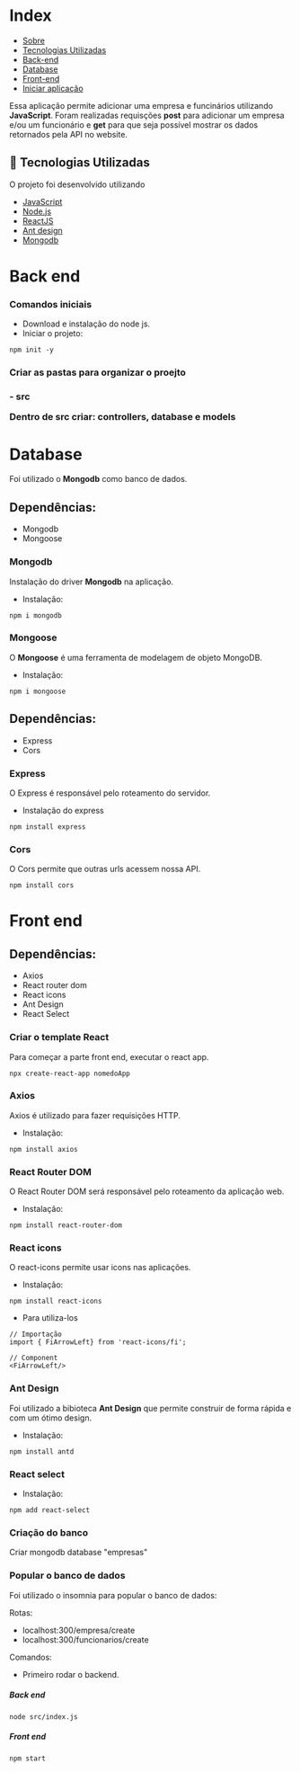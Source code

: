 
# Index

- [Sobre](#sobre)
- [Tecnologias Utilizadas](#tecnologias-utilizadas)
- [Back-end](#back-end)
- [Database](#database)
- [Front-end](#front-end)
- [Iniciar aplicação](#inicializacao)

<a id="sobre"></a>

Essa aplicação permite adicionar uma empresa e funcinários utilizando <strong>JavaScript</strong>. Foram realizadas requisções <strong>post</strong> para adicionar um empresa e/ou um funcionário e <strong>get</strong> para que seja possível mostrar os dados retornados pela API no website.


<a id="documentacao"></a>

## :rocket: Tecnologias Utilizadas

O projeto foi desenvolvido utilizando

- [JavaScript](https://www.javascript.com/)
- [Node.js](https://nodejs.org/en/)
- [ReactJS](https://reactjs.org/)
- [Ant design](https://ant.design/)
- [Mongodb](https://www.mongodb.com/)


<a id="back-end"></a>
<h1>Back end</h1>

<h3>Comandos iniciais</h3>

- Download e instalação do node js.
- Iniciar o projeto:

```
npm init -y
```

<h3>Criar as pastas para organizar o proejto<h3>
- src 
  
Dentro de src criar: controllers, database e models

<a id="database"></a>

<h1>Database</h1>

Foi utilizado o <strong>Mongodb</strong> como banco de dados.

<h2>Dependências: </h2>

- Mongodb
- Mongoose

<h3>Mongodb</h3>
  
Instalação do driver <strong>Mongodb</strong> na aplicação.

- Instalação: 

```
npm i mongodb
```
  
<h3>Mongoose</h3>
  
O <strong>Mongoose</strong> é uma ferramenta de modelagem de objeto MongoDB.

- Instalação:

```
npm i mongoose
```

<h2>Dependências: </h2>

- Express
- Cors

<h3>Express</h3>

O Express é responsável pelo roteamento do servidor.
 
- Instalação do express

```
npm install express
```

<h3>Cors</h3>

O Cors permite que outras urls acessem nossa API.  

```
npm install cors
```

<a id="front-end"></a>
<h1>Front end</h1>

<h2>Dependências: </h2>

- Axios
- React router dom
- React icons
- Ant Design
- React Select


<h3>Criar o template React </h3>

Para começar a parte front end, executar o react app.

 ```
 npx create-react-app nomedoApp
 ```

<h3>Axios</h3>

Axios é utilizado para fazer requisições HTTP.

- Instalação:

```
npm install axios
```

<h3>React Router DOM</h3>

O React Router DOM será responsável pelo roteamento da aplicação web. 

- Instalação:
```
npm install react-router-dom
```
<h3>React icons</h3>

O react-icons permite usar icons nas aplicações.

- Instalação:

 ```npm install react-icons```
 
- Para utiliza-los

 ```
 // Importação
import { FiArrowLeft} from 'react-icons/fi';

// Component
<FiArrowLeft/>
```


<h3>Ant Design</h3>

Foi utilizado a bibioteca <strong>Ant Design</strong> que permite construir de forma rápida e com um ótimo design.

- Instalação:

```
npm install antd
```

<h3>React select</h3>


- Instalação:

```
npm add react-select
```

<a id="inicializacao"></a>

<h3>Criação do banco</h3>

Criar mongodb database "empresas"

<h3>Popular o banco de dados</h3>

Foi utilizado o insomnia para popular o banco de dados:

Rotas:
- localhost:300/empresa/create
- localhost:300/funcionarios/create

Comandos:

- Primeiro rodar o backend.
<h5>Back end</h5>

```
node src/index.js
```
<h5>Front end</h5>

```
npm start
```
